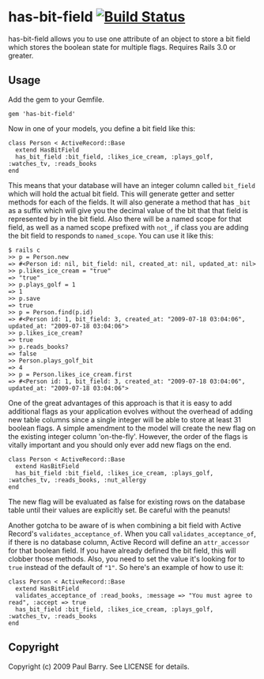 # has-bit-field [![Build Status](https://travis-ci.org/pjb3/has-bit-field.svg?branch=master)](https://travis-ci.org/pjb3/has-bit-field)

has-bit-field allows you to use one attribute of an object to store a bit field which stores the boolean state for multiple flags. Requires Rails 3.0 or greater.

## Usage

Add the gem to your Gemfile. 

    gem 'has-bit-field'

Now in one of your models, you define a bit field like this:

    class Person < ActiveRecord::Base
      extend HasBitField
      has_bit_field :bit_field, :likes_ice_cream, :plays_golf, :watches_tv, :reads_books
    end

This means that your database will have an integer column called `bit_field` which will hold the actual bit field.  This will generate getter and setter methods for each of the fields.  It will also generate a method that has `_bit` as a suffix which will give you the decimal value of the bit that that field is represented by in the bit field.  Also there will be a named scope for that field, as well as a named scope prefixed with `not_`, if class you are adding the bit field to responds to `named_scope`.  You can use it like this:

    $ rails c
    >> p = Person.new
    => #<Person id: nil, bit_field: nil, created_at: nil, updated_at: nil>
    >> p.likes_ice_cream = "true"
    => "true"
    >> p.plays_golf = 1
    => 1
    >> p.save
    => true
    >> p = Person.find(p.id)
    => #<Person id: 1, bit_field: 3, created_at: "2009-07-18 03:04:06", updated_at: "2009-07-18 03:04:06">
    >> p.likes_ice_cream?
    => true
    >> p.reads_books?
    => false
    >> Person.plays_golf_bit
    => 4
    >> p = Person.likes_ice_cream.first
    => #<Person id: 1, bit_field: 3, created_at: "2009-07-18 03:04:06", updated_at: "2009-07-18 03:04:06">
    
One of the great advantages of this approach is that it is easy to add additional flags as your application evolves without the overhead of adding new table columns since a single integer will be able to store at least 31 boolean flags.  A simple amendment to the model will create the new flag on the existing integer column 'on-the-fly'.  However, the order of the flags is vitally important and you should only ever add new flags on the end.

    class Person < ActiveRecord::Base
      extend HasBitField
      has_bit_field :bit_field, :likes_ice_cream, :plays_golf, :watches_tv, :reads_books, :nut_allergy
    end

The new flag will be evaluated as false for existing rows on the database table until their values are explicitly set.  Be careful with the peanuts!

Another gotcha to be aware of is when combining a bit field with Active Record's `validates_acceptance_of`.  When you call `validates_acceptance_of`, if there is no database column, Active Record will define an `attr_accessor` for that boolean field.  If you have already defined the bit field, this will clobber those methods.  Also, you need to set the value it's looking for to `true` instead of the default of `"1"`.  So here's an example of how to use it:

    class Person < ActiveRecord::Base
      extend HasBitField
      validates_acceptance_of :read_books, :message => "You must agree to read", :accept => true
      has_bit_field :bit_field, :likes_ice_cream, :plays_golf, :watches_tv, :reads_books
    end
      
## Copyright

Copyright (c) 2009 Paul Barry. See LICENSE for details.
